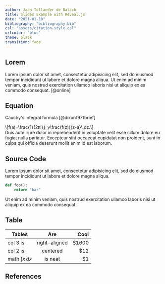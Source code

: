 ```yaml
---
author: Jaan Tollander de Balsch
title: Slides Example with Reveal.js
date: "2021-01-18"
bibliography: "bibliography.bib"
csl: "assets/citation-style.csl"
urlcolor: "blue"
theme: black
transition: fade
---
```


## Lorem
Lorem ipsum dolor sit amet, consectetur adipisicing elit, sed do eiusmod tempor incididunt ut labore et dolore magna aliqua. Ut enim ad minim veniam, quis nostrud exercitation ullamco laboris nisi ut aliquip ex ea commodo consequat. [@online]

## Equation
Cauchy's integral formula [@dixon1971brief]

<div class="fragment">
\[f(a)=\frac{1}{2πi}∮_γ\frac{f(z)}{z-a}\,dz.\]
</div>

<div class="fragment">
<div class="fragment highlight-red">
Duis aute irure dolor in reprehenderit in voluptate velit esse cillum dolore eu fugiat nulla pariatur. Excepteur sint occaecat cupidatat non proident, sunt in culpa qui officia deserunt mollit anim id est laborum.
</div>
</div>


## Source Code
Lorem ipsum dolor sit amet, consectetur adipisicing elit, sed do eiusmod tempor incididunt ut labore et dolore magna aliqua.

```python
def foo():
    return "bar"
```

Ut enim ad minim veniam, quis nostrud exercitation ullamco laboris nisi ut aliquip ex ea commodo consequat.

## Table

| Tables        | Are           | Cool  |
| ------------- |:-------------:| -----:|
| col 3 is      | right-aligned | $1600 |
| col 2 is      | centered      |   $12 |
| math $∫x\,dx$ | is neat       |    $1 |

## References

